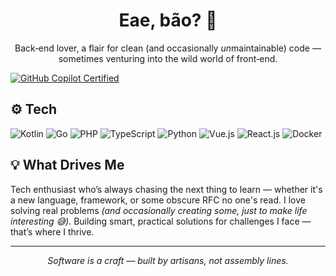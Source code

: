 <h1 align="center">Eae, bão? 👋</h1>

<p align="center">
  Back‑end lover, a flair for clean (and occasionally <em>un</em>maintainable) code — sometimes venturing into the wild world of front‑end.
</p>

[![GitHub Copilot Certified](https://img.shields.io/badge/GitHub%20Copilot-Certified-8957E5?style=for-the-badge&logo=github-copilot&logoColor=white)](https://www.credly.com/badges/0be95cc0-583d-47c2-b318-7a21fce1c1a7/public_url)

## ⚙️ Tech

![Kotlin](https://img.shields.io/badge/-Kotlin-7F52FF?style=flat&logo=kotlin&logoColor=fff)
![Go](https://img.shields.io/badge/-Go-00ADD8?style=flat&logo=go&logoColor=fff)
![PHP](https://img.shields.io/badge/-PHP-777BB4?style=flat&logo=php&logoColor=fff)
![TypeScript](https://img.shields.io/badge/-TypeScript-3178C6?style=flat&logo=typescript&logoColor=fff)
![Python](https://img.shields.io/badge/-Python-3776AB?style=flat&logo=python&logoColor=fff)
![Vue.js](https://img.shields.io/badge/-Vue.js-4FC08D?style=flat&logo=vue.js&logoColor=fff)
![React.js](https://img.shields.io/badge/-React-61DBFB?style=flat&logo=react&logoColor=fff)
![Docker](https://img.shields.io/badge/-Docker-2496ED?style=flat&logo=docker&logoColor=white)

## 💡 What Drives Me

Tech enthusiast who’s always chasing the next thing to learn — whether it's a new language, framework, or some obscure RFC no one's read. I love solving real problems _(and occasionally creating some, just to make life interesting 😅)_. Building smart, practical solutions for challenges I face — that’s where I thrive.

---

<p align="center"><em>Software is a craft — built by artisans, not assembly lines.</em></p>
